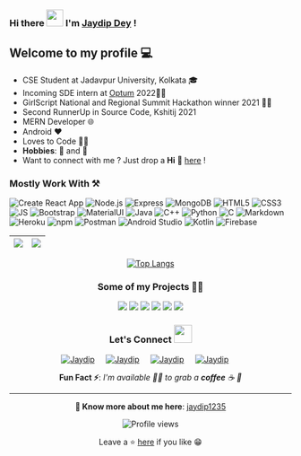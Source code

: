 ### Hi there <img src="https://raw.githubusercontent.com/MartinHeinz/MartinHeinz/master/wave.gif" width="30px"> I'm [Jaydip Dey](https://linktr.ee/jaydipdey) !



## Welcome to my profile 💻
* CSE Student at Jadavpur University, Kolkata 🎓
* Incoming SDE intern at [Optum](https://www.linkedin.com/company/optum/)  2022👨‍💻
* GirlScript National and Regional Summit Hackathon winner 2021 👨‍💻
* Second RunnerUp in Source Code, Kshitij 2021
* MERN Developer 🌐
* Android ❤
* Loves to Code 👨‍💻
* **Hobbies**: 🎹 and 📔
* Want to connect with me ? Just drop a **Hi** 👋 [here](https://www.linkedin.com/in/jaydip-dey-8a90221b2/) ! 

### Mostly Work With ⚒

![Create React App](https://img.shields.io/static/v1?style=for-the-badge&message=React&color=222222&logo=Create+React+App&logoColor=09D3AC&label=)
![Node.js](https://img.shields.io/static/v1?style=for-the-badge&message=Node.js&color=339933&logo=Node.js&logoColor=FFFFFF&label=)
![Express](https://img.shields.io/static/v1?style=for-the-badge&message=Express&color=000000&logo=Express&logoColor=FFFFFF&label=)
![MongoDB](https://img.shields.io/static/v1?style=for-the-badge&message=MongoDB&color=47A248&logo=MongoDB&logoColor=FFFFFF&label=)
![HTML5](https://img.shields.io/badge/HTML5-E34F26?style=for-the-badge&logo=html5&logoColor=white)
![CSS3](https://img.shields.io/badge/CSS3-1572B6?style=for-the-badge&logo=css3&logoColor=white)
![JS](https://img.shields.io/badge/JavaScript-F7DF1E?style=for-the-badge&logo=javascript&logoColor=black)
![Bootstrap](https://img.shields.io/badge/Bootstrap-563D7C?style=for-the-badge&logo=bootstrap&logoColor=white)
![MaterialUI](https://img.shields.io/badge/Material--UI-0081CB?style=for-the-badge&logo=material-ui&logoColor=white)
![Java](https://img.shields.io/static/v1?style=for-the-badge&message=Java&color=007396&logo=Java&logoColor=FFFFFF&label=)
![C++](https://img.shields.io/static/v1?style=for-the-badge&message=C%2B%2B&color=00599C&logo=C%2B%2B&logoColor=FFFFFF&label=)
![Python](https://img.shields.io/static/v1?style=for-the-badge&message=Python&color=3776AB&logo=Python&logoColor=FFFFFF&label=)
![C](https://img.shields.io/static/v1?style=for-the-badge&message=C+Language&color=222222&logo=C&logoColor=A8B9CC&label=)
![Markdown](https://img.shields.io/badge/Markdown-000000?style=for-the-badge&logo=markdown&logoColor=white)
![Heroku](https://img.shields.io/badge/Heroku-430098?style=for-the-badge&logo=heroku&logoColor=white)
![npm](https://img.shields.io/static/v1?style=for-the-badge&message=npm&color=CB3837&logo=npm&logoColor=FFFFFF&label=)
![Postman](https://img.shields.io/badge/Postman-FF6C37?style=for-the-badge&logo=Postman&logoColor=white)
![Android Studio](https://img.shields.io/static/v1?style=for-the-badge&message=Android+Studio&color=222222&logo=Android+Studio&logoColor=3DDC84&label=)
![Kotlin](https://img.shields.io/static/v1?style=for-the-badge&message=Kotlin&color=7F52FF&logo=Kotlin&logoColor=FFFFFF&label=)
![Firebase](https://img.shields.io/static/v1?style=for-the-badge&message=Firebase&color=222222&logo=Firebase&logoColor=FFCA28&label=)

|<img src="https://github-readme-stats.vercel.app/api?username=jaydip1235&&show_icons=true&count_private=true&include_all_commits=true&&theme=tokyonight"/>|<img src="https://github-readme-streak-stats.herokuapp.com/?user=jaydip1235&count_private=true&include_all_commits=true&&theme=tokyonight"/>|
|---|---|
<div align="center">

[![Top Langs](https://github-readme-stats.vercel.app/api/top-langs/?username=jaydip1235&layout=compact&theme=midnight-purple)](https://github.com/jaydip1235)
</div>
<div align="center">

### Some of my Projects 👨‍💻
</div>
<div  align="center">
 
  <img src="https://github-readme-stats.vercel.app/api/pin/?username=jaydip1235&repo=Arjditor&show_icons=true&theme=great-gatsby" > 

<img src="https://github-readme-stats.vercel.app/api/pin/?username=jaydip1235&repo=MediBoard&show_icons=true&theme=great-gatsby" >


 <img src="https://github-readme-stats.vercel.app/api/pin/?username=jaydip1235&repo=hack4women&show_icons=true&theme=great-gatsby" >




  <img src="https://github-readme-stats.vercel.app/api/pin/?username=jaydip1235&repo=Letter-Generator&show_icons=true&theme=great-gatsby"> 
  

  <img src="https://github-readme-stats.vercel.app/api/pin/?username=jaydip1235&repo=Online-WhiteBoard&show_icons=true&theme=great-gatsby"> 
  

  <img src="https://github-readme-stats.vercel.app/api/pin/?username=jaydip1235&repo=Twitter_Clone&show_icons=true&theme=great-gatsby">
  
</di>

### Let's Connect <img src="https://raw.githubusercontent.com/ShahriarShafin/ShahriarShafin/main/Assets/handshake.gif" height="32px">

<div style="display:flex; justify-content:center;margin-bottom:10px">
 <a href="https://www.linkedin.com/in/jaydip-dey-8a90221b2/" target="_blank">
<img src=https://img.shields.io/badge/linkedin-%231E77B5.svg?&style=for-the-badge&logo=linkedin&logoColor=white alt=Jaydip Dey linkedin style="margin-right: 20px;" />
</a>
 
 <a href="https://github.com/jaydip1235" target="_blank">
<img src=https://img.shields.io/badge/GitHub-100000?style=for-the-badge&logo=github&logoColor=white alt=Jaydip Dey GitHub style="margin-right: 20px;" />
</a>


<a href="mailto:jaydipdey2807@gmail.com" target="_blank">
<img src=https://img.shields.io/badge/Gmail-D14836?style=for-the-badge&logo=gmail&logoColor=white" alt=Jaydip Dey gmail style="margin-right: 20px;" />
</a>

<a href="https://www.instagram.com/jaydipdey2807/" target="_blank">
<img src=https://img.shields.io/badge/Instagram-E4405F?style=for-the-badge&logo=instagram&logoColor=white alt=Jaydip Dey Instagram style="margin-right: 20px;" />
</a>         
</div>  


**Fun Fact ⚡**: _I'm available 🙋‍♂️ to grab a **coffee** ☕ 🙊_

---
**🔗 Know more about me here**: [jaydip1235](https://jaydipdey.herokuapp.com)


![Profile views](https://komarev.com/ghpvc/?username=jaydip1235&label=Profile%20views&color=0e75b6&style=flat)


Leave a ⭐ [here](https://github.com/jaydip1235/jaydip1235) if you like 😁
